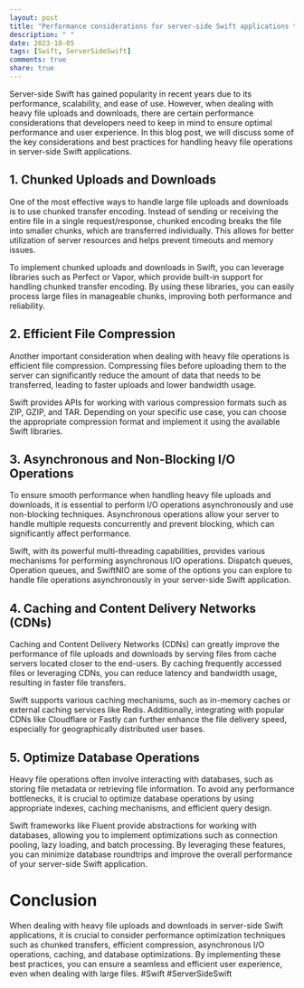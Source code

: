 ```yaml
---
layout: post
title: "Performance considerations for server-side Swift applications that involve heavy file uploads and downloads"
description: " "
date: 2023-10-05
tags: [Swift, ServerSideSwift]
comments: true
share: true
---
```


Server-side Swift has gained popularity in recent years due to its performance, scalability, and ease of use. However, when dealing with heavy file uploads and downloads, there are certain performance considerations that developers need to keep in mind to ensure optimal performance and user experience. In this blog post, we will discuss some of the key considerations and best practices for handling heavy file operations in server-side Swift applications.

## 1. Chunked Uploads and Downloads

One of the most effective ways to handle large file uploads and downloads is to use chunked transfer encoding. Instead of sending or receiving the entire file in a single request/response, chunked encoding breaks the file into smaller chunks, which are transferred individually. This allows for better utilization of server resources and helps prevent timeouts and memory issues.

To implement chunked uploads and downloads in Swift, you can leverage libraries such as Perfect or Vapor, which provide built-in support for handling chunked transfer encoding. By using these libraries, you can easily process large files in manageable chunks, improving both performance and reliability.

## 2. Efficient File Compression

Another important consideration when dealing with heavy file operations is efficient file compression. Compressing files before uploading them to the server can significantly reduce the amount of data that needs to be transferred, leading to faster uploads and lower bandwidth usage.

Swift provides APIs for working with various compression formats such as ZIP, GZIP, and TAR. Depending on your specific use case, you can choose the appropriate compression format and implement it using the available Swift libraries.

## 3. Asynchronous and Non-Blocking I/O Operations

To ensure smooth performance when handling heavy file uploads and downloads, it is essential to perform I/O operations asynchronously and use non-blocking techniques. Asynchronous operations allow your server to handle multiple requests concurrently and prevent blocking, which can significantly affect performance.

Swift, with its powerful multi-threading capabilities, provides various mechanisms for performing asynchronous I/O operations. Dispatch queues, Operation queues, and SwiftNIO are some of the options you can explore to handle file operations asynchronously in your server-side Swift application.

## 4. Caching and Content Delivery Networks (CDNs)

Caching and Content Delivery Networks (CDNs) can greatly improve the performance of file uploads and downloads by serving files from cache servers located closer to the end-users. By caching frequently accessed files or leveraging CDNs, you can reduce latency and bandwidth usage, resulting in faster file transfers.

Swift supports various caching mechanisms, such as in-memory caches or external caching services like Redis. Additionally, integrating with popular CDNs like Cloudflare or Fastly can further enhance the file delivery speed, especially for geographically distributed user bases.

## 5. Optimize Database Operations

Heavy file operations often involve interacting with databases, such as storing file metadata or retrieving file information. To avoid any performance bottlenecks, it is crucial to optimize database operations by using appropriate indexes, caching mechanisms, and efficient query design.

Swift frameworks like Fluent provide abstractions for working with databases, allowing you to implement optimizations such as connection pooling, lazy loading, and batch processing. By leveraging these features, you can minimize database roundtrips and improve the overall performance of your server-side Swift application.

# Conclusion

When dealing with heavy file uploads and downloads in server-side Swift applications, it is crucial to consider performance optimization techniques such as chunked transfers, efficient compression, asynchronous I/O operations, caching, and database optimizations. By implementing these best practices, you can ensure a seamless and efficient user experience, even when dealing with large files. #Swift #ServerSideSwift